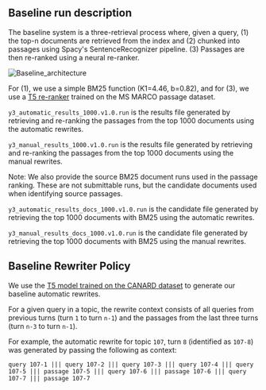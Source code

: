 ## Baseline run description

The baseline system is a three-retrieval process where, given a query, (1) the top-n documents are retrieved from the index and (2) chunked into passages using Spacy's SentenceRecognizer pipeline. (3) Passages are then re-ranked using a neural re-ranker.


![Baseline_architecture](https://user-images.githubusercontent.com/28223751/125435261-5568b1fb-472e-46b5-a264-c806b8d5f84a.png)


For (1), we use a simple BM25 function (K1=4.46, b=0.82), and for (3), we use a [T5 re-ranker](https://aclanthology.org/2020.findings-emnlp.63/) trained on the MS MARCO passage dataset.

`y3_automatic_results_1000.v1.0.run` is the results file generated by retrieving and re-ranking the passages from the top 1000 documents using the automatic rewrites. 

`y3_manual_results_1000.v1.0.run` is the results file generated by retrieving and re-ranking the passages from the top 1000 documents using the manual rewrites.

Note: We also provide the source BM25 document runs used in the passage ranking. These are not submittable runs, but the candidate documents used when identifying source passages.

`y3_automatic_results_docs_1000.v1.0.run` is the candidate file generated by retrieving the top 1000 documents with BM25 using the automatic rewrites.

`y3_manual_results_docs_1000.v1.0.run` is the candidate file generated by retrieving the top 1000 documents with BM25 using the manual rewrites.

## Baseline Rewriter Policy

We use the [T5 model trained on the CANARD dataset](https://huggingface.co/castorini/t5-base-canard) to generate our baseline automatic rewrites.

For a given query in a topic, the rewrite context consists of all queries from previous turns (turn `1` to turn `n-1`) and the passages from the last three turns (turn `n-3` to turn `n-1`).

For example, the automatic rewrite for topic `107`, turn `8` (identified as `107-8`) was generated by passing the following as context:

`query 107-1 ||| query 107-2 ||| query 107-3 ||| query 107-4 ||| query 107-5 ||| passage 107-5 ||| query 107-6 ||| passage 107-6 ||| query 107-7 ||| passage 107-7`
